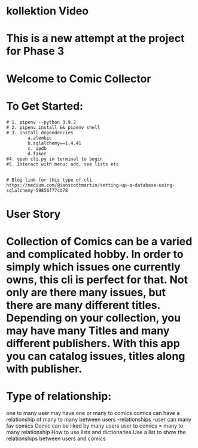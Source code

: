 # kollektion Video


# This is a new attempt at the project for Phase 3

# Welcome to Comic Collector

# To Get Started:

    # 1. pipenv --python 3.9.2
    # 2. pipenv install && pipenv shell
    # 3. install dependencies
            a.alembic
            b.sqlalchemy==1.4.41
            c. ipdb
            d.faker
    #4. open cli.py in terminal to begin
    #5. Interact with menu: add, see lists etc


    # Blog link for this type of cli
    https://medium.com/@ianscottmartin/setting-up-a-database-using-sqlalchemy-59856f77cd78

# User Story

# Collection of Comics can be a varied and complicated hobby. In order to simply which issues one currently owns, this cli is perfect for that. Not only are there many issues, but there are many different titles. Depending on your collection, you may have many Titles and many different publishers. With this app you can catalog issues, titles along with publisher.

# Type of relationship:

one to many user may have one or many to comics
comics can have a relationship of many to many between users
-relationships
-user can many fav comics
Comic can be liked by many users
user to comics = many to many relationship
How to use lists and dictionaries
Use a list to show the relationships between users and comics
